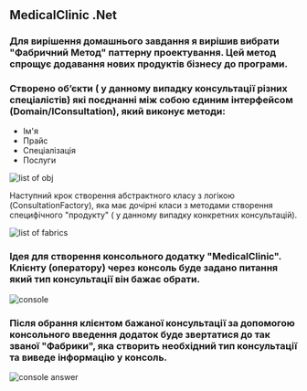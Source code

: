 # <h2>MedicalClinic .Net</h2>
<h3>Для вирішення домашнього завдання я вирішив вибрати "Фабричний Метод" паттерну проектування. Цей метод спрощує додавання нових продуктів бізнесу до програми.</h3>

<h3>Створено обʼєкти ( у данному випадку консультації різних спеціалістів) які поєднанні між собою єдиним інтерфейсом (Domain/IConsultation), який виконує методи:</h3>
<ul>
  <li>Ім'я </li>
  <li>Прайс</li> 
  <li>Спеціалізація </li>
  <li>Послуги</li>
  </ul>
<img src="https://user-images.githubusercontent.com/75900532/188337314-44208667-9bec-4ce1-b6d2-7b68b34783f5.png" alt="list of obj">


  
Наступний крок створення абстрактного класу з логікою (ConsultationFactory), яка має дочірні класи з методами створення специфічного "продукту" ( у данному випадку конкретних консультацій).

<img src="https://user-images.githubusercontent.com/75900532/188337515-a7e39960-1856-4e19-89fa-41be9a2d865f.png" alt="list of fabrics">

<h3>Ідея для створення консольного додатку "MedicalClinic". Клієнту (оператору) через консоль буде задано питання який тип консультації він бажає обрати.</h3>
<img src="https://user-images.githubusercontent.com/75900532/188337561-2356ad98-3db1-4ef0-8101-fe85d404fe72.png" alt="console">


<h3>Після обрання клієнтом бажаної консультації за допомогою консольного введення додаток буде звертатися до  так званої "Фабрики", яка створить необхідний тип консультації та виведе інформацію у консоль.</h3>

<img src="https://user-images.githubusercontent.com/75900532/188337607-051ef12e-8bea-4cfd-ade3-dc423dcf7c83.png" alt="console answer">

